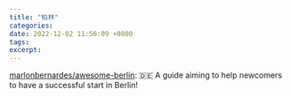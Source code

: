 ```yaml
---
title: "柏林"
categories: 
date: 2022-12-02 11:56:09 +0800
tags: 
excerpt: 
---
```


[marlonbernardes/awesome-berlin](https://github.com/marlonbernardes/awesome-berlin): 🇩🇪 A guide aiming to help newcomers to have a successful start in Berlin!






